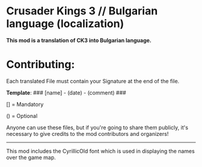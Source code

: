 # Crusader Kings 3 // Bulgarian language (localization)
**This mod is a translation of CK3 into Bulgarian language.**

# Contributing:
Each translated File must contain your Signature at the end of the file.

**Template**: ### [name] - (date) - (comment) ###

[] = Mandatory

() = Optional

Anyone can use these files, but if you're going to share them publicly, it's necessary to give credits to the mod contributors and organizers!

------------

This mod includes the CyrillicOld font which is used in displaying the names over the game map. 